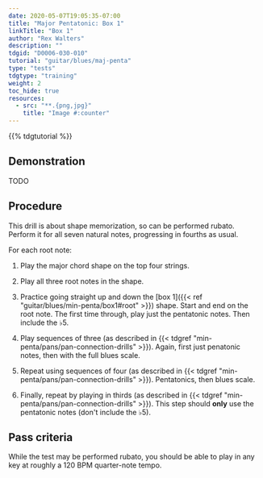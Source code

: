 ```yaml
---
date: 2020-05-07T19:05:35-07:00
title: "Major Pentatonic: Box 1"
linkTitle: "Box 1"
author: "Rex Walters"
description: ""
tdgid: "D0006-030-010"
tutorial: "guitar/blues/maj-penta"
type: "tests"
tdgtype: "training"
weight: 2
toc_hide: true
resources:
  - src: "**.{png,jpg}"
    title: "Image #:counter"
---
```


{{% tdgtutorial %}}

## Demonstration

TODO

## Procedure

This drill is about shape memorization, so can be performed rubato. Perform it
for all seven natural notes, progressing in fourths as usual.

For each root note:

1. Play the major chord shape on the top four strings.

2. Play all three root notes in the shape.

3. Practice going straight up and down the [box 1]({{< ref
   "guitar/blues/min-penta/box1#root" >}}) shape. Start and end on the root
   note. The first time through, play just the pentatonic notes. Then include
   the &flat;5.
   
4. Play sequences of three (as described in {{< tdgref
   "min-penta/pans/pan-connection-drills" >}}). Again, first just penatonic
   notes, then with the full blues scale.

5. Repeat using sequences of four (as described in {{< tdgref
   "min-penta/pans/pan-connection-drills" >}}). Pentatonics, then blues scale.

6. Finally, repeat by playing in thirds (as described in {{< tdgref
   "min-penta/pans/pan-connection-drills" >}}). This step should **only** use the
   pentatonic notes (don't include the &flat;5).

## Pass criteria

While the test may be performed rubato, you should be able to play in any key at
roughly a 120 BPM quarter-note tempo.
